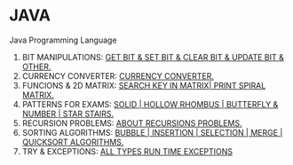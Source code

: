 # JAVA
Java Programming Language
1. BIT MANIPULATIONS: [GET BIT & SET BIT & CLEAR BIT & UPDATE BIT & OTHER.](https://github.com/DEEPAK-RAMGIRI/JAVA/blob/main/BitManipulation.java)
2. CURRENCY CONVERTER: [CURRENCY CONVERTER.](https://github.com/DEEPAK-RAMGIRI/JAVA/blob/main/currencyconverter.java)
3. FUNCIONS & 2D MATRIX: [SEARCH KEY IN MATRIX| PRINT SPIRAL MATRIX.](https://github.com/DEEPAK-RAMGIRI/JAVA/blob/main/MatricesProblems.java)
4. PATTERNS FOR EXAMS: [SOLID | HOLLOW RHOMBUS | BUTTERFLY & NUMBER | STAR STAIRS.](https://github.com/DEEPAK-RAMGIRI/JAVA/blob/main/Patterns.java)
5. RECURSION PROBLEMS: [ABOUT RECURSIONS PROBLEMS.](https://github.com/DEEPAK-RAMGIRI/JAVA/blob/main/RecursionProblems.java)
6. SORTING ALGORITHMS: [BUBBLE | INSERTION | SELECTION | MERGE | QUICKSORT ALGORITHMS.](https://github.com/DEEPAK-RAMGIRI/JAVA/blob/main/SortingAlgorithms.java)
7. TRY & EXCEPTIONS: [ALL TYPES RUN TIME EXCEPTIONS](https://github.com/DEEPAK-RAMGIRI/JAVA/blob/main/tryandexception.java)
